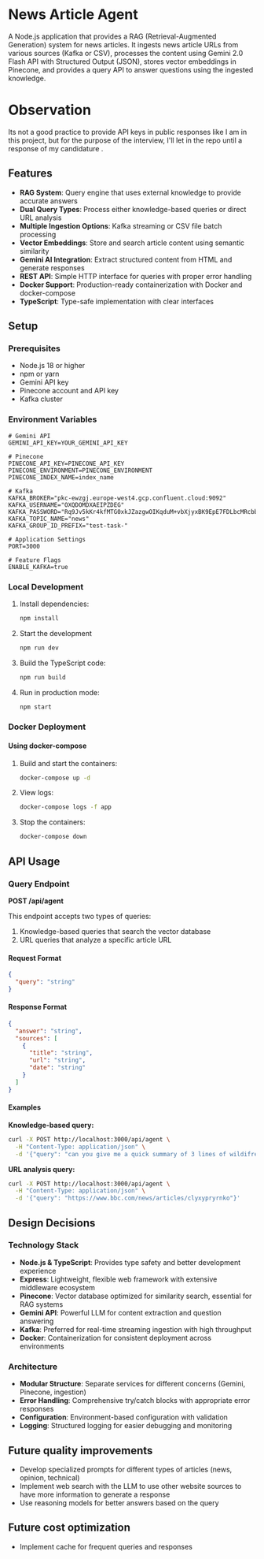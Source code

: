# News Article Agent

A Node.js application that provides a RAG (Retrieval-Augmented Generation) system for news articles. It ingests news article URLs from various sources (Kafka or CSV), processes the content using Gemini 2.0 Flash API with Structured Output (JSON), stores vector embeddings in Pinecone, and provides a query API to answer questions using the ingested knowledge.

# Observation
Its not a good practice to provide API keys in public responses like I am in this project, but for the purpose of the interview, I'll let in the repo until a response of my candidature .

## Features

- **RAG System**: Query engine that uses external knowledge to provide accurate answers
- **Dual Query Types**: Process either knowledge-based queries or direct URL analysis
- **Multiple Ingestion Options**: Kafka streaming or CSV file batch processing
- **Vector Embeddings**: Store and search article content using semantic similarity
- **Gemini AI Integration**: Extract structured content from HTML and generate responses
- **REST API**: Simple HTTP interface for queries with proper error handling
- **Docker Support**: Production-ready containerization with Docker and docker-compose
- **TypeScript**: Type-safe implementation with clear interfaces

## Setup

### Prerequisites

- Node.js 18 or higher
- npm or yarn
- Gemini API key
- Pinecone account and API key
- Kafka cluster

### Environment Variables

```
# Gemini API
GEMINI_API_KEY=YOUR_GEMINI_API_KEY

# Pinecone
PINECONE_API_KEY=PINECONE_API_KEY
PINECONE_ENVIRONMENT=PINECONE_ENVIRONMENT
PINECONE_INDEX_NAME=index_name

# Kafka 
KAFKA_BROKER="pkc-ewzgj.europe-west4.gcp.confluent.cloud:9092"
KAFKA_USERNAME="OXQDOMDXAEIPZDEG"
KAFKA_PASSWORD="Rq9Jv5kKr4kfMTG0xkJZazgwOIKqduM+vbXjyxBK9EpE7FDLbcMRcbbx17TYEhZm"
KAFKA_TOPIC_NAME="news"
KAFKA_GROUP_ID_PREFIX="test-task-"

# Application Settings
PORT=3000

# Feature Flags
ENABLE_KAFKA=true

```

### Local Development

1. Install dependencies:
   ```bash
   npm install
   ```

2. Start the development
   ```bash
   npm run dev
   ```

3. Build the TypeScript code:
   ```bash
   npm run build
   ```

4. Run in production mode:
   ```bash
   npm start
   ```

### Docker Deployment

#### Using docker-compose

1. Build and start the containers:
   ```bash
   docker-compose up -d
   ```

2. View logs:
   ```bash
   docker-compose logs -f app
   ```

3. Stop the containers:
   ```bash
   docker-compose down
   ```

## API Usage

### Query Endpoint

**POST /api/agent**

This endpoint accepts two types of queries:
1. Knowledge-based queries that search the vector database
2. URL queries that analyze a specific article URL

#### Request Format

```json
{
  "query": "string"
}
```

#### Response Format

```json
{
  "answer": "string",
  "sources": [
    {
      "title": "string",
      "url": "string",
      "date": "string"
    }
  ]
}
```

#### Examples

**Knowledge-based query:**

```bash
curl -X POST http://localhost:3000/api/agent \
  -H "Content-Type: application/json" \
  -d '{"query": "can you give me a quick summary of 3 lines of wildifres in los angeles"}'
```

**URL analysis query:**

```bash
curl -X POST http://localhost:3000/api/agent \
  -H "Content-Type: application/json" \
  -d '{"query": "https://www.bbc.com/news/articles/clyxypryrnko"}'
```


## Design Decisions

### Technology Stack

- **Node.js & TypeScript**: Provides type safety and better development experience
- **Express**: Lightweight, flexible web framework with extensive middleware ecosystem
- **Pinecone**: Vector database optimized for similarity search, essential for RAG systems
- **Gemini API**: Powerful LLM for content extraction and question answering
- **Kafka**: Preferred for real-time streaming ingestion with high throughput
- **Docker**: Containerization for consistent deployment across environments

### Architecture

- **Modular Structure**: Separate services for different concerns (Gemini, Pinecone, ingestion)
- **Error Handling**: Comprehensive try/catch blocks with appropriate error responses
- **Configuration**: Environment-based configuration with validation
- **Logging**: Structured logging for easier debugging and monitoring

## Future quality improvements

- Develop specialized prompts for different types of articles (news, opinion, technical)
- Implement web search with the LLM to use other website sources to have more information to generate a response
- Use reasoning models for better answers based on the query

## Future cost optimization

- Implement cache for frequent queries and responses
